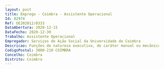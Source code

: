 ```yaml
--- 
layout: post
title: Emprego - Coimbra - Assistente Operacional
Id: 82974
Ref: OE202012/0333
DataAbertura: 2020-12-15
DataFecho: 2020-12-30
Trabalho: Assistente Operacional
Empregador: Serviços de Ação Social da Universidade de Coimbra
Descricao: Funções de natureza executiva, de caráter manual ou mecânico, enquadradas em diretivas gerais bem definidas e com graus de complexidade variáveis, da área funcional de cozinheiro.O conteúdo funcional dos postos de trabalho compreende, nomeadamente   Garantir e supervisionar o processo de produção e de registo de produtos confecionados nas cozinhas dos SASUC   Verificar e avaliar as características e a qualidade de todos os produtos alimentares colocados ao seu dispor   Acondicionar e armazenar os produtos alimentares de acordo com as respetivas categorias famílias e regras de aprovisionamento   Preparar e confecionar os alimentos em função da ementa estabelecida e da interpretação das respetivas fichas técnicas (cozinha portuguesa e internacional), com os procedimentos culinários inerentes à restauração coletiva. Inclui  sopas, entradas, saladas, pratos principais (carne, peixe, dieta, vegetariano, entre outros) e sobremesas.      Manter as condições de higienização e de utilização de equipamentos e utensílios após cada utilização, utilizando os procedimentos e os produtos adequados, no respeito pelos princípios previstos no sistema de Hazard Analysis and Critical Control Point (HACCP).
CodigoPostal: 3000-210 COIMBRA
Concelho: Coimbra
Distrito: Coimbra
--- 
```

